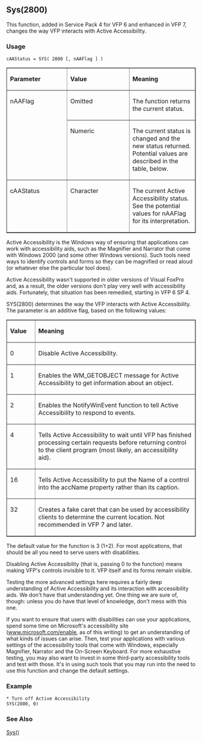 ## Sys(2800)

This function, added in Service Pack 4 for VFP 6 and enhanced in VFP 7, changes the way VFP interacts with Active Accessibility.

### Usage

```foxpro
cAAStatus = SYS( 2800 [, nAAFlag ] )
```
<table border cellspacing=0 cellpadding=0 width=100%>
<tr>
  <td width=32% valign=top>
  <p><b>Parameter</b></p>
  </td>
  <td width=23% valign=top>
  <p><b>Value</b></p>
  </td>
  <td width=45% valign=top>
  <p><b>Meaning</b></p>
  </td>
 </tr>
<tr>
  <td width=32% rowspan=2 valign=top>
  <p>nAAFlag</p>
  </td>
  <td width=23% valign=top>
  <p>Omitted</p>
  </td>
  <td width=45% valign=top>
  <p>The function returns the current status.</p>
  </td>
 </tr>
<tr>
  <td width=33% valign=top>
  <p>Numeric</p>
  </td>
  <td width=67% valign=top>
  <p>The current status is changed and the new status returned. Potential values are described in the table, below.</p>
  </td>
 </tr>
<tr>
  <td width=32% valign=top>
  <p>cAAStatus</p>
  </td>
  <td width=23% valign=top>
  <p>Character</p>
  </td>
  <td width=45% valign=top>
  <p>The current Active Accessibility status. See the potential values for nAAFlag for its interpretation.</p>
  </td>
 </tr>
</table>

Active Accessibility is the Windows way of ensuring that applications can work with accessibility aids, such as the Magnifier and Narrator that come with Windows 2000 (and some other Windows versions). Such tools need ways to identify controls and forms so they can be magnified or read aloud (or whatever else the particular tool does). 

Active Accessibility wasn't supported in older versions of Visual FoxPro and, as a result, the older versions don't play very well with accessibility aids. Fortunately, that situation has been remedied, starting in VFP 6 SP 4. 

SYS(2800) determines the way the VFP interacts with Active Accessibility. The parameter is an additive flag, based on the following values:

<table width=100% border cellspacing=0 cellpadding=0>
<tr>
  <td width=15% valign=top>
  <p><b>Value</b></p>
  </td>
  <td width=85% valign=top>
  <p><b>Meaning</b></p>
  </td>
 </tr>
<tr>
  <td width=15% valign=top>
  <p>0</p>
  </td>
  <td width=85% valign=top>
  <p>Disable Active Accessibility.</p>
  </td>
 </tr>
<tr>
  <td width=15% valign=top>
  <p>1</p>
  </td>
  <td width=85% valign=top>
  <p>Enables the WM_GETOBJECT message for Active Accessibility to get information about an object.</p>
  </td>
 </tr>
<tr>
  <td width=15% valign=top>
  <p>2</p>
  </td>
  <td width=85% valign=top>
  <p>Enables the NotifyWinEvent function to tell Active Accessibility to respond to events.</p>
  </td>
 </tr>
<tr>
  <td width=15% valign=top>
  <p>4</p>
  </td>
  <td width=85% valign=top>
  <p>Tells Active Accessibility to wait until VFP has finished processing certain requests before returning control to the client program (most likely, an accessibility aid).</p>
  </td>
 </tr>
<tr>
  <td width=15% valign=top>
  <p>16</p>
  </td>
  <td width=85% valign=top>
  <p>Tells Active Accessibility to put the Name of a control into the accName property rather than its caption.</p>
  </td>
 </tr>
<tr>
  <td width=15% valign=top>
  <p>32</p>
  </td>
  <td width=85% valign=top>
  <p>Creates a fake caret that can be used by accessibility clients to determine the current location. Not recommended in VFP 7 and later.</p>
  </td>
 </tr>
</table>

The default value for the function is 3 (1+2). For most applications, that should be all you need to serve users with disabilities.

Disabling Active Accessibility (that is, passing 0 to the function) means making VFP's controls invisible to it. VFP itself and its forms remain visible. 

Testing the more advanced settings here requires a fairly deep understanding of Active Accessibility and its interaction with accessibility aids. We don't have that understanding yet. One thing we are sure of, though: unless you do have that level of knowledge, don't mess with this one.

If you want to ensure that users with disabilities can use your applications, spend some time on Microsoft's accessibility site (<a href="http://www.microsoft.com/enable" target="_blank">www.microsoft.com/enable</a>, as of this writing) to get an understanding of what kinds of issues can arise. Then, test your applications with various settings of the accessibility tools that come with Windows, especially Magnifier, Narrator and the On-Screen Keyboard. For more exhaustive testing, you may also want to invest in some third-party accessibility tools and test with those. It's in using such tools that you may run into the need to use this function and change the default settings.

### Example

```foxpro
* Turn off Active Accessibility
SYS(2800, 0)
```
### See Also

[Sys()](s4g895.md)